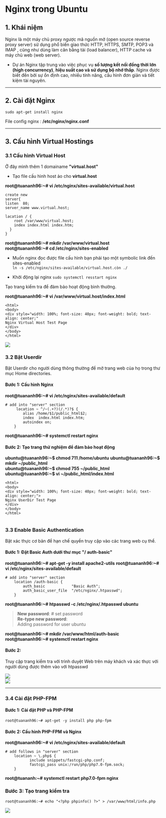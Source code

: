 # Nginx trong Ubuntu

## 1. Khái niệm

Nginx là một máy chủ proxy ngược mã nguồn mở (open source reverse proxy server) sử dụng phổ biến giao thức HTTP, HTTPS, SMTP, POP3 và IMAP , cũng như dùng làm cân bằng tải (load balancer), HTTP cache và máy chủ web (web server).
- Dự án Nginx tập trung vào việc phục vụ **số lượng kết nối đồng thời lớn (high concurrency)**, **hiệu suất cao và sử dụng bộ nhớ thấp**. Nginx được biết đến bởi sự ổn định cao, nhiều tính năng, cấu hình đơn giản và tiết kiệm tài nguyên.

-----

## 2. Cài đặt Nginx
`sudo apt-get install nginx`

File config nginx : **/etc/nginx/nginx.conf**  

---

## 3. Cấu hình Virtual Hostings

### 3.1 Cấu hình Virtual Host

Ở đây mình thêm 1 domainame **"virtual.host"**
- Tạo file cấu hình host ảo cho **virtual.host**  

**root@tuananh96:~#   vi /etc/nginx/sites-available/virtual.host**
  
    create new
    server{
	listen	80;
	server_name www.virtual.host;

	lacation / {
		root /var/www/virtual.host;
		index index.html index.htm;
	  }
    }

**root@tuananh96:~# mkdir /var/www/virtual.host**  
**root@tuananh96:~# cd /etc/nginx/sites-enabled**  

 - Muốn nginx đọc được file cấu hình bạn phải tạo một symbolic link đến sites-enabled  
 `ln -s /etc/nginx/sites-available/virtual.host.còn ./`  

 - Khởi động lại nginx
 `sudo systemctl resstart nginx`  

Tạo trang kiểm tra để đảm bảo hoạt động bình thường. 
 
**root@tuananh96:~# vi /var/www/virtual.host/index.html** 


    <html>
    <body>
    <div style="width: 100%; font-size: 40px; font-weight: bold; text-align: center;"
    Nginx Virtual Host Test Page
    </div>
    </body>
    </html>  


 ![](https://www.server-world.info/en/Ubuntu_16.04/nginx/img/2.png)

### 3.2 Bật Userdir

 Bật Userdir cho người dùng thông thường để mở trang web của họ trong thư mục Home directories.

#### Bước 1: Cấu hình Nginx

 **root@tuananh96:~# vi /etc/nginx/sites-available/default**

    # add into "server" section
         location ~ ^/~(.+?)(/.*)?$ {
            alias /home/$1/public_html$2;
            index  index.html index.htm;
            autoindex on;
        }

**root@tuananh96:~# systemctl restart nginx**   

#### Bước 2: Tạo trang thử nghiệm để đảm bảo hoạt động  

**ubuntu@tuananh96:~$ chmod 711 /home/ubuntu**
**ubuntu@tuananh96:~$ mkdir ~/public_html**   
**ubuntu@tuananh96:~$ chmod 755 ~/public_html**   
**ubuntu@tuananh96:~$ vi ~/public_html/index.html**

    <html>
    <body>
    <div style="width: 100%; font-size: 40px; font-weight: bold; text-align: center;">
    Nginx UserDir Test Page
    </div>
    </body>
    </html>

![]()  

### 3.3 Enable Basic Authentication

Bật xác thực cơ bản để hạn chế quyền truy cập vào các trang web cụ thể.  

#### Bước 1: Đặt Basic Auth dưới thư mục "/ auth-basic"  

**root@tuananh96:~# apt-get -y install apache2-utils**
**root@tuananh96:~# vi /etc/nginx/sites-available/default**

    # add into "server" section
        location /auth-basic {
            auth_basic            "Basic Auth";
            auth_basic_user_file  "/etc/nginx/.htpasswd";
        }

**root@tuananh96:~# htpasswd -c /etc/nginx/.htpasswd ubuntu** 
 
> **New password**:     # set password  
> **Re-type new password**:  
> Adding password for user ubuntu  

**root@tuananh96:~# mkdir /var/www/html/auth-basic** 
**root@tuananh96:~# systemctl restart nginx**


#### Bước 2:
 Truy cập trang kiểm tra với trình duyệt Web trên máy khách và xác thực với người dùng được thêm vào với htpasswd  

![](https://www.server-world.info/en/Ubuntu_16.04/nginx/img/5.png)  
![](https://www.server-world.info/en/Ubuntu_16.04/nginx/img/6.png)

---

### 3.4 Cài đặt PHP-FPM  
#### Bước 1: Cài đặt PHP và PHP-FPM
 `root@tuananh96:~# apt-get -y install php php-fpm`  

#### Bước 2: Cấu hình PHP-FPM và Nginx  

 **root@tuananh96:~# vi /etc/nginx/sites-available/default**

    # add follows in "server" section
        location ~ \.php$ {
               include snippets/fastcgi-php.conf;
               fastcgi_pass unix:/run/php/php7.0-fpm.sock;
        }

**root@tuananh:~# systemctl restart php7.0-fpm nginx**  

### Bước 3: Tạo trang kiểm tra

`root@tuananh96:~# echo "<?php phpinfo() ?>" > /var/www/html/info.php`  
 
![](https://www.server-world.info/en/Ubuntu_16.04/nginx/img/11.png)